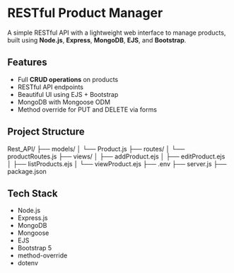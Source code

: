 # RESTful Product Manager

A simple RESTful API with a lightweight web interface to manage products, built using **Node.js**, **Express**, **MongoDB**, **EJS**, and **Bootstrap**.

## Features

- Full **CRUD operations** on products
- RESTful API endpoints
- Beautiful UI using EJS + Bootstrap
- MongoDB with Mongoose ODM
- Method override for PUT and DELETE via forms

## Project Structure
Rest_API/
├── models/
│ └── Product.js
├── routes/
│ └── productRoutes.js
├── views/
│ ├── addProduct.ejs
│ ├── editProduct.ejs
│ ├── listProducts.ejs
│ └── viewProduct.ejs
├── .env
├── server.js
├── package.json

## Tech Stack

- Node.js
- Express.js
- MongoDB
- Mongoose
- EJS
- Bootstrap 5
- method-override
- dotenv

